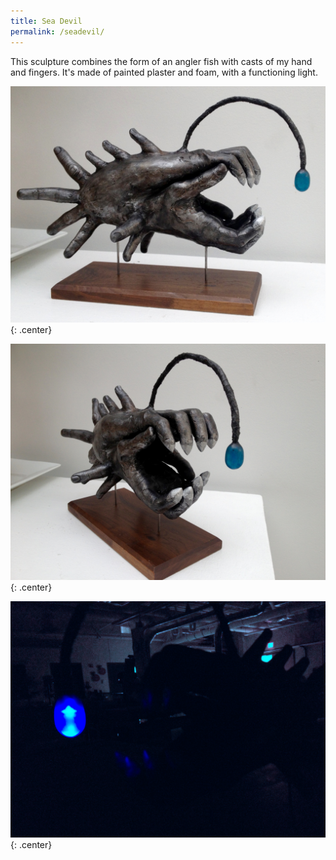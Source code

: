 ```yaml
---
title: Sea Devil
permalink: /seadevil/
---
```

This sculpture combines the form of an angler fish with casts of my hand and fingers. It's made of painted plaster and foam, with a functioning light.

![seadevil_1](/img/seadevil/seadevil_1.jpg){: .center}

![seadevil_2](/img/seadevil/seadevil_2.jpg){: .center}

![seadevil_3](/img/seadevil/seadevil_3.jpg){: .center}
